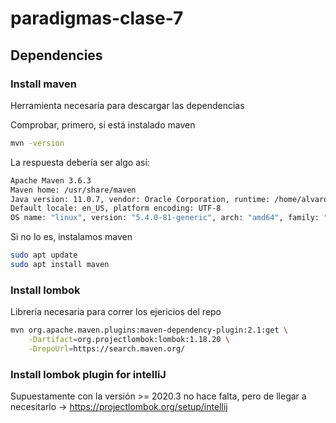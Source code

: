 # paradigmas-clase-7
## Dependencies
### Install maven
Herramienta necesaria para descargar las dependencias

Comprobar, primero, si está instalado maven
```bash
mvn -version
```
La respuesta debería ser algo así:
```bash
Apache Maven 3.6.3
Maven home: /usr/share/maven
Java version: 11.0.7, vendor: Oracle Corporation, runtime: /home/alvaro/.sdkman/candidates/java/11.0.7-open
Default locale: en_US, platform encoding: UTF-8
OS name: "linux", version: "5.4.0-81-generic", arch: "amd64", family: "unix"
```
Si no lo es, instalamos maven
```bash
sudo apt update
sudo apt install maven
```
### Install lombok 
Librería necesaria para correr los ejericios del repo
```bash
mvn org.apache.maven.plugins:maven-dependency-plugin:2.1:get \
    -Dartifact=org.projectlombok:lombok:1.18.20 \
    -DrepoUrl=https://search.maven.org/
```
### Install lombok plugin for intelliJ
Supuestamente con la versión >= 2020.3 no hace falta, pero de llegar a necesitarlo -> https://projectlombok.org/setup/intellij
